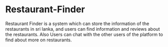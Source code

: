 # Restaurant-Finder

Restaurant Finder is a system which can store the information of the restaurants in sri lanka, and users can find information
and reviews about the restaurants. Also Users can chat with the other users of the platform to find about more on restaurants.
